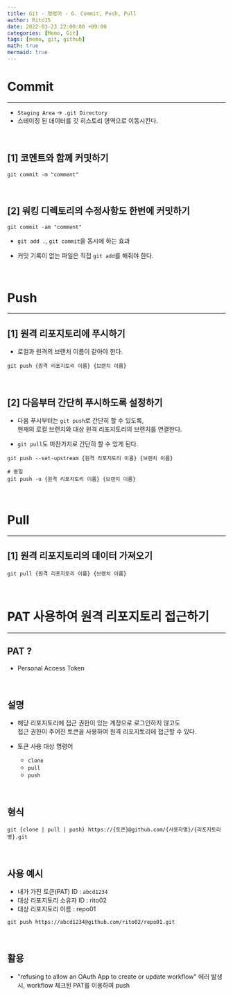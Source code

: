 ```yaml
---
title: Git - 명령어 - 6. Commit, Push, Pull
author: Rito15
date: 2022-03-23 22:00:00 +09:00
categories: [Memo, Git]
tags: [memo, git, github]
math: true
mermaid: true
---
```




# Commit
---

- `Staging Area` -> `.git Directory`
- 스테이징 된 데이터를 깃 히스토리 영역으로 이동시킨다.

<br>


## **[1] 코멘트와 함께 커밋하기**

```
git commit -m "comment"
```


<br>

## **[2] 워킹 디렉토리의 수정사항도 한번에 커밋하기**

```
git commit -am "comment"
```

- `git add .`, `git commit`을 동시에 하는 효과

- 커밋 기록이 없는 파일은 직접 `git add`를 해줘야 한다.

<br>



# Push
---

## **[1] 원격 리포지토리에 푸시하기**

- 로컬과 원격의 브랜치 이름이 같아야 한다.

```
git push {원격 리포지토리 이름} {브랜치 이름}
```

<br>

## **[2] 다음부터 간단히 푸시하도록 설정하기**

- 다음 푸시부터는 `git push`로 간단히 할 수 있도록,<br>
  현재의 로컬 브랜치와 대상 원격 리포지토리의 브랜치를 연결한다.

- `git pull`도 마찬가지로 간단히 할 수 있게 된다.

```
git push --set-upstream {원격 리포지토리 이름} {브랜치 이름}
```

```
# 동일
git push -u {원격 리포지토리 이름} {브랜치 이름}
```

<br>



# Pull
---

## **[1] 원격 리포지토리의 데이터 가져오기**

```
git pull {원격 리포지토리 이름} {브랜치 이름}
```

<br>



# PAT 사용하여 원격 리포지토리 접근하기
---


## **PAT ?** 
 - Personal Access Token

<br>


## **설명**

- 해당 리포지토리에 접근 권한이 있는 계정으로 로그인하지 않고도<br>
  접근 권한이 주어진 토큰을 사용하여 원격 리포지토리에 접근할 수 있다.

- 토큰 사용 대상 명령어
  - `clone`
  - `pull`
  - `push`

<br>


## **형식**

```
git {clone | pull | push} https://{토큰}@github.com/{사용자명}/{리포지토리명}.git
```

<br>


## **사용 예시**
 - 내가 가진 토큰(PAT) ID : `abcd1234`
 - 대상 리포지토리 소유자 ID : rito02
 - 대상 리포지토리 이름 : repo01

```
git push https://abcd1234@github.com/rito02/repo01.git
```

<br>


## **활용**
 - "refusing to allow an OAuth App to create or update workflow" 에러 발생 시, workflow 체크된 PAT를 이용하여 push


<br>
